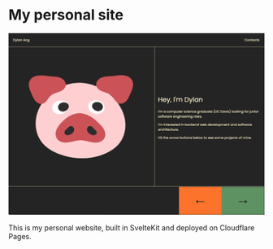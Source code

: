 # My personal site

![](landing.png)

This is my personal website, built in SvelteKit and deployed on Cloudflare Pages.